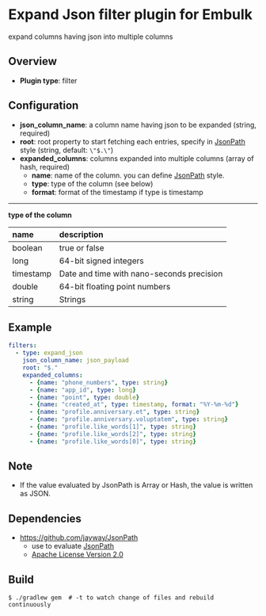 # Expand Json filter plugin for Embulk

expand columns having json into multiple columns

## Overview

* **Plugin type**: filter

## Configuration

- **json_column_name**: a column name having json to be expanded (string, required)
- **root**: root property to start fetching each entries, specify in [JsonPath](http://goessner.net/articles/JsonPath/) style (string, default: `\"$.\"`)
- **expanded_columns**: columns expanded into multiple columns (array of hash, required)
  - **name**: name of the column. you can define [JsonPath](http://goessner.net/articles/JsonPath/) style.
  - **type**: type of the column (see below)
  - **format**: format of the timestamp if type is timestamp

---
**type of the column**

|name|description|
|:---|:---|
|boolean|true or false|
|long|64-bit signed integers|
|timestamp|Date and time with nano-seconds precision|
|double|64-bit floating point numbers|
|string|Strings|


## Example

```yaml
filters:
  - type: expand_json
    json_column_name: json_payload
    root: "$."
    expanded_columns:
      - {name: "phone_numbers", type: string}
      - {name: "app_id", type: long}
      - {name: "point", type: double}
      - {name: "created_at", type: timestamp, format: "%Y-%m-%d"}
      - {name: "profile.anniversary.et", type: string}
      - {name: "profile.anniversary.voluptatem", type: string}
      - {name: "profile.like_words[1]", type: string}
      - {name: "profile.like_words[2]", type: string}
      - {name: "profile.like_words[0]", type: string}
```

## Note
- If the value evaluated by JsonPath is Array or Hash, the value is written as JSON.

## Dependencies
- https://github.com/jayway/JsonPath
  - use to evaluate [JsonPath](http://goessner.net/articles/JsonPath/)
  - [Apache License Version 2.0](https://github.com/jayway/JsonPath/blob/master/LICENSE)


## Build

```
$ ./gradlew gem  # -t to watch change of files and rebuild continuously
```
